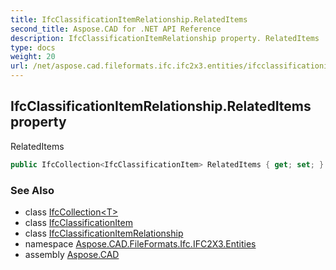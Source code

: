 ```yaml
---
title: IfcClassificationItemRelationship.RelatedItems
second_title: Aspose.CAD for .NET API Reference
description: IfcClassificationItemRelationship property. RelatedItems
type: docs
weight: 20
url: /net/aspose.cad.fileformats.ifc.ifc2x3.entities/ifcclassificationitemrelationship/relateditems/
---
```

## IfcClassificationItemRelationship.RelatedItems property

RelatedItems

```csharp
public IfcCollection<IfcClassificationItem> RelatedItems { get; set; }
```

### See Also

* class [IfcCollection&lt;T&gt;](../../../aspose.cad.fileformats.ifc/ifccollection-1/)
* class [IfcClassificationItem](../../ifcclassificationitem/)
* class [IfcClassificationItemRelationship](../)
* namespace [Aspose.CAD.FileFormats.Ifc.IFC2X3.Entities](../../ifcclassificationitemrelationship/)
* assembly [Aspose.CAD](../../../)


